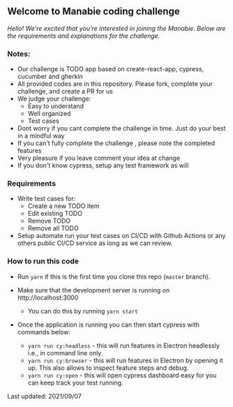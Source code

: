 
## Welcome to Manabie coding challenge

*Hello!*
*We're excited that you're interested in joining the Manabie. Below are the requirements and explanations for the challenge.*

### Notes: 
- Our challenge is TODO app based on create-react-app, cypress, cucumber and gherkin
- All provided codes are in this repository. Please fork, complete your challenge, and create a PR for us
- We judge your challenge:
    - Easy to understand
    - Well organized
    - Test cases
- Dont worry if you cant complete the challenge in time. Just do your best in a mindful way
- If you can't fully complete the challenge , please note the completed features
- Very pleasure if you leave comment your idea at change
- If you don't know cypress, setup any test framework as will
    
### Requirements

- Write test cases for:
  - Create a new TODO item
  - Edit existing TODO
  - Remove TODO
  - Remove all TODO
- Setup automate run your test cases on CI/CD with Github Actions or any others public CI/CD service as long as we can review.

### How to run this code
- Run ```yarn``` if this is the first time you clone this repo (`master` branch).

- Make sure that the development server is running on http://localhost:3000
  - You can do this by running `yarn start`

- Once the application is running you can then start cypress with commands below:
  - `yarn run cy:headless` - this will run features in Electron headlessly i.e., in command line only.
  - `yarn run cy:browser` - this will run features in Electron by opening it up. This also allows to inspect feature steps and debug.
  - `yarn run cy:open` - this will open cypress dashboard easy for you can keep track your test running.

Last updated: 2021/09/07
